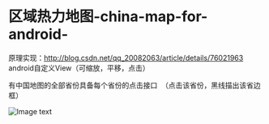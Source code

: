 # 区域热力地图-china-map-for-android-

原理实现：http://blog.csdn.net/qq_20082063/article/details/76021963
android自定义View（可缩放，平移，点击）  

有中国地图的全部省份具备每个省份的点击接口  （点击该省份，黑线描出该省边框）

![Image text](https://github.com/AndroidCloud/-china-map-for-android-/blob/master/DemoImg/GIF.gif)
